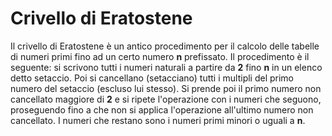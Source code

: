 # Crivello di Eratostene

Il crivello di Eratostene è un antico procedimento per il calcolo delle tabelle di numeri primi fino ad un certo numero **n** prefissato.
Il procedimento è il seguente: si scrivono tutti i numeri naturali a partire da **2** fino **n** in un elenco detto setaccio. Poi si cancellano (setacciano) tutti i multipli del primo numero del setaccio (escluso lui stesso). Si prende poi il primo numero non cancellato maggiore di **2** e si ripete l'operazione con i numeri che seguono, proseguendo fino a che non si applica l'operazione all'ultimo numero non cancellato. I numeri che restano sono i numeri primi minori o uguali a **n**.
